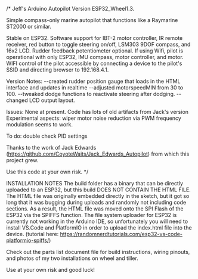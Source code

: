 /*
Jeff's Arduino Autopilot Version ESP32_Wheel1.3.
 
Simple compass-only marine autopilot that functions like a Raymarine ST2000 or similar.

Stable on ESP32. Software support for IBT-2 motor controller, IR remote receiver, red button to toggle steering on/off, LSM303 9DOF compass, and 16x2 LCD. Rudder feedback potentiometer optional.
If using Wifi, pilot is operational with only ESP32, IMU compass, motor controller, and motor. 
WIFI control of the pilot accessible by connecting a device to the pilot's SSID and directing browser to 192.168.4.1.

Version Notes: 
--created rudder position gauge that loads in the HTML interface and updates in realtime
--adjusted motorspeedMIN from 30 to 100. 
--tweaked dodge functions to reactivate steering after dodging. 
--changed LCD output layout. 


Issues: None at present. Code has lots of old artifacts from Jack's version
Experimental aspects: 
wiper motor noise reduction via PWM frequency modulation seems to work. 

To do:
double check PID settings

Thanks to the work of Jack Edwards (https://github.com/CoyoteWaits/Jack_Edwards_Autopilot) from which this project grew.

Use this code at your own risk. 
*/


INSTALLATION NOTES
The build folder has a binary that can be directly uploaded to an ESP32, but this build DOES NOT CONTAIN THE HTML FILE. The HTML file was originally embedded directly in the sketch, but it got so long that it was bugging during uploads and randomly not including code sections. As a result, the HTML file was moved onto the SPI Flash of the ESP32 via the SPIFFS function. The file system uploader for ESP32 is currently not working in the Arduino IDE, so unfortunately you will need to install VS.Code and PlatformIO in order to upload the index.html file into the device. (tutorial here: https://randomnerdtutorials.com/esp32-vs-code-platformio-spiffs/)

Check out the parts list document file for build instructions, wiring pinouts, and photos of my two installations on wheel and tiller. 

Use at your own risk and good luck! 




